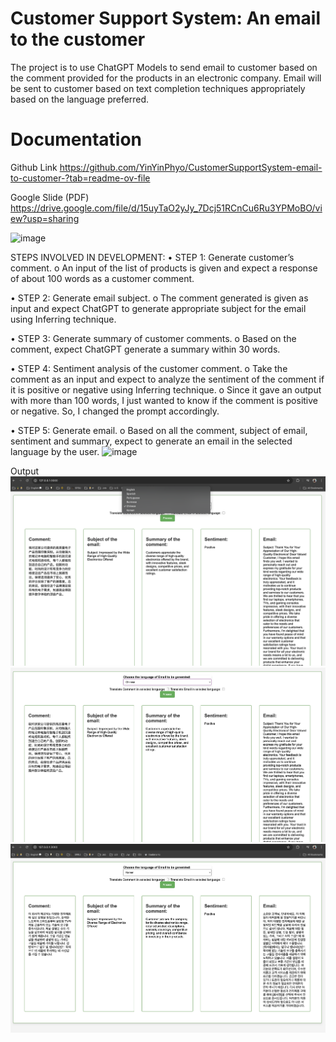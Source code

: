 # Customer Support System: An email to the customer
The project is to use ChatGPT Models to send email to customer based on the comment provided for the products in an electronic company. Email will be sent to customer based on text completion techniques appropriately based on the language preferred.

# Documentation
Github Link
https://github.com/YinYinPhyo/CustomerSupportSystem-email-to-customer-?tab=readme-ov-file

Google Slide (PDF)
https://drive.google.com/file/d/15uyTaO2yJy_7Dcj51RCnCu6Ru3YPMoBO/view?usp=sharing

![image](https://github.com/user-attachments/assets/6642457c-4c99-4582-aa80-744c5ae92c51)


STEPS INVOLVED IN DEVELOPMENT:
•	STEP 1: Generate customer’s comment.
o	An input of the list of products is given and expect a response of about 100 words as a customer comment.

•	STEP 2: Generate email subject.
o	The comment generated is given as input and expect ChatGPT to generate appropriate subject for the email using Inferring technique.

•	STEP 3: Generate summary of customer comments.
o	Based on the comment, expect ChatGPT generate a summary within 30 words.

•	STEP 4: Sentiment analysis of the customer comment.
o	Take the comment as an input and expect to analyze the sentiment of the comment if it is positive or negative using Inferring technique.
o	Since it gave an output with more than 100 words, I just wanted to know if the comment is positive or negative. So, I changed the prompt accordingly.

•	STEP 5: Generate email.
o	Based on all the comment, subject of email, sentiment and summary, expect to generate an email in the selected language by the user.
![image](https://github.com/user-attachments/assets/68c70769-2240-4510-af3d-3969f99648f7)


Output
![Choose Language](./images/result1.png)
![Customer Comment Translation](./images/result2.png)
![Customer Comment and Email Translation](./images/result3.png)

